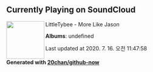 ## Currently Playing on SoundCloud

[<img align="left" width="100" src="https://i1.sndcdn.com/artworks-000159566824-3a541g-t120x120.jpg">](https://soundcloud.com/littletybee/03-more-like-jason)

LittleTybee - More Like Jason

**Albums**: undefined

Last updated at 2020. 7. 16. 오전 11:47:58

#### Generated with [20chan/github-now](https://github.com/20chan/github-now)


<!--
**20chan/20chan** is a ✨ _special_ ✨ repository because its `README.md` (this file) appears on your GitHub profile.

Here are some ideas to get you started:

- 🔭 I’m currently working on ...
- 🌱 I’m currently learning ...
- 👯 I’m looking to collaborate on ...
- 🤔 I’m looking for help with ...
- 💬 Ask me about ...
- 📫 How to reach me: ...
- 😄 Pronouns: ...
- ⚡ Fun fact: ...
-->
